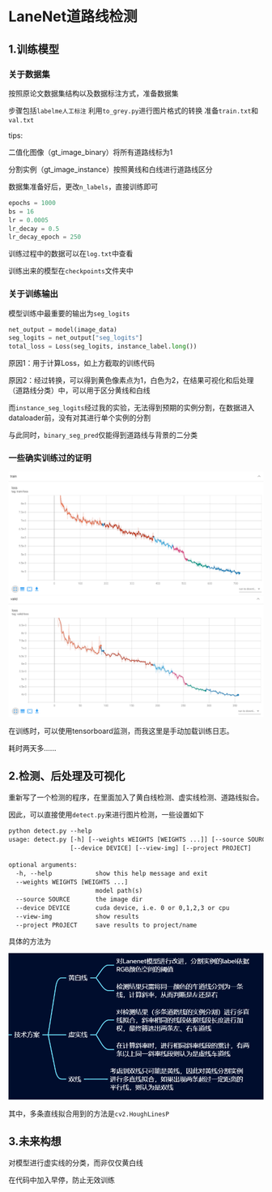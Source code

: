 # LaneNet道路线检测

## 1.训练模型
### 关于数据集
按照原论文数据集结构以及数据标注方式，准备数据集

步骤包括`labelme人工标注`  利用`to_grey.py`进行图片格式的转换  准备`train.txt`和`val.txt`

tips:

二值化图像（gt_image_binary）将所有道路线标为1 

分割实例（gt_image_instance）按照黄线和白线进行道路线区分

数据集准备好后，更改`n_labels`，直接训练即可

```python
epochs = 1000 
bs = 16 
lr = 0.0005 
lr_decay = 0.5 
lr_decay_epoch = 250
```

训练过程中的数据可以在`log.txt`中查看

训练出来的模型在`checkpoints`文件夹中

### 关于训练输出
模型训练中最重要的输出为`seg_logits`
```python
net_output = model(image_data)
seg_logits = net_output["seg_logits"]
total_loss = Loss(seg_logits, instance_label.long())
```
原因1：用于计算Loss，如上方截取的训练代码

原因2：经过转换，可以得到黄色像素点为1，白色为2，在结果可视化和后处理（道路线分类）中，可以用于区分黄线和白线

而`instance_seg_logits`经过我的实验，无法得到预期的实例分割，在数据进入dataloader前，没有对其进行单个实例的分割

与此同时，`binary_seg_pred`仅能得到道路线与背景的二分类


### 一些确实训练过的证明
![img.png](docs/img.png)
![img_1.png](docs/img_1.png)

在训练时，可以使用tensorboard监测，而我这里是手动加载训练日志。

耗时两天多......

## 2.检测、后处理及可视化

重新写了一个检测的程序，在里面加入了黄白线检测、虚实线检测、道路线拟合。

因此，可以直接使用`detect.py`来进行图片检测，一些设置如下

```txt
python detect.py --help
usage: detect.py [-h] [--weights WEIGHTS [WEIGHTS ...]] [--source SOURCE]
                 [--device DEVICE] [--view-img] [--project PROJECT]

optional arguments:
  -h, --help            show this help message and exit
  --weights WEIGHTS [WEIGHTS ...]
                        model path(s)
  --source SOURCE       the image dir
  --device DEVICE       cuda device, i.e. 0 or 0,1,2,3 or cpu
  --view-img            show results
  --project PROJECT     save results to project/name
```

具体的方法为

![img_2.png](docs/img_2.png)

其中，多条直线拟合用到的方法是`cv2.HoughLinesP`

## 3.未来构想

对模型进行虚实线的分类，而非仅仅黄白线

在代码中加入早停，防止无效训练

